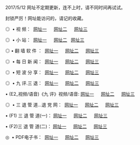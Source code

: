 <p>2017/5/12 网址不定期更新，连不上时，请不同时间再试试。
<p>封锁严厉！网址能访问的，请记的收藏。
<p>◎   • 视 频： 
<a href="http://150.95.140.168/we/a1.html" target="_blank">网址一</a> 　 
<a href="http://150.95.140.168/we/a2.html" target="_blank">网址二</a> 　 
<a href="http://150.95.140.168/we/a3.html" target="_blank">网址三</a></p>
<p>◎ </span>  •  小 站：  
<a href="http://150.95.140.168/we/b1.html" target="_blank">网址一</a> 　 
<a href="http://150.95.140.168/we/b2.html" target="_blank">网址二</a>   
<a href="http://150.95.140.168/we/b3.html" target="_blank">网址三</a></p>
<p>◎  • 翻 墙 软 件 ：  
<a href="http://150.95.140.168/we/c1.html" target="_blank">网址一</a> 　 
<a href="http://150.95.140.168/we/c2.html" target="_blank">网址二</a> 　 
<a href="http://150.95.140.168/we/c3.html" target="_blank">网址三</a></p>
<p>◎ </span>  • 每 日 新 闻：  
<a href="http://150.95.140.168/we/d1.html" target="_blank">网址一</a> 　 
<a href="http://150.95.140.168/we/d2.html" target="_blank">网址二</a> 　 
<a href="http://150.95.140.168/we/d3.html" target="_blank">网址三</a></p>
<p>◎ </span>  • 短 波 分 享：  
<a href="http://150.95.140.168/we/h1.html" target="_blank">网址一</a> 　 
<a href="http://150.95.140.168/we/h2.html" target="_blank">网址二</a> 　 
<a href="http://150.95.140.168/we/h3.html" target="_blank">网址三</a></p>
<p>◎   • 九 评.三 退：  
<a href="http://150.95.140.168/we/91.html" target="_blank">网址一</a> 　 
<a href="http://150.95.140.168/we/92.html" target="_blank">网址二</a> 　 
<a href="http://150.95.140.168/we/93.html" target="_blank">网址三</a> 　</p>
<p>  • (E2_视频/语音)《九 评》视频/语音: 
<a href="http://150.95.140.168/we/n1.html" target="_blank">网址一</a> 　 
<a href="http://150.95.140.168/we/n2.html" target="_blank">网址二</a> 　 
<a href="http://150.95.140.168/we/n3.html" target="_blank">网址三</a></p>
<p>◎   • 三 退 管 道...退 党 网：  
<a href="http://150.95.140.168/we/31.html" target="_blank">网址一</a> 　 
<a href="http://150.95.140.168/we/32.html" target="_blank">网址二</a> 　 
<a href="http://150.95.140.168/we/33.html" target="_blank">网址三</a></p>
<p>  • (F1) 三 退 管 道(一)： 
<a href="http://150.95.140.168/we/t1.html" target="_blank">网址一</a> 　 
<a href="http://150.95.140.168/we/t2.html" target="_blank">网址二</a> 　 
<a href="http://150.95.140.168/we/t3.html" target="_blank">网址三</a></p>
<p>  • (F2)三 退 管 道(二)： 
<a href="http://150.95.140.168/we/t11.html" target="_blank">网址一</a> 　 
<a href="http://150.95.140.168/we/t22.html" target="_blank">网址二</a> 　 
<a href="http://150.95.140.168/we/t33.html" target="_blank">网址三</a></p>
<p>◎   • PDF电子书：  
<a href="http://150.95.140.168/we/p1.html" target="_blank">网址一</a> 　 
<a href="http://150.95.140.168/we/p2.html" target="_blank">网址二</a> 　 
<a href="http://150.95.140.168/we/p3.html" target="_blank">网址三</a></p>
